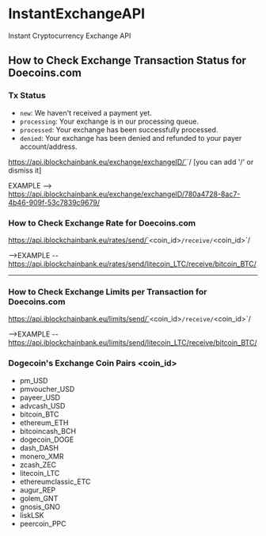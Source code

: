 # InstantExchangeAPI
Instant Cryptocurrency Exchange API

## How to Check Exchange Transaction Status for Doecoins.com

### Tx Status
* `new`: We haven't received a payment yet.
* `processing`: Your exchange is in our processing queue.
* `processed`: Your exchange has been successfully processed.
* `denied`: Your exchange has been denied and refunded to your payer account/address.

https://api.iblockchainbank.eu/exchange/exchangeID/`<exchangeID>`/          [you can add '/' or dismiss it]


EXAMPLE --> https://api.iblockchainbank.eu/exchange/exchangeID/780a4728-8ac7-4b46-909f-53c7839c9679/



### How to Check Exchange Rate for Doecoins.com

https://api.iblockchainbank.eu/rates/send/`<coin_id>`/receive/`<coin_id>`/

-->EXAMPLE -- https://api.iblockchainbank.eu/rates/send/litecoin_LTC/receive/bitcoin_BTC/

--------------------------------------------------------------------------------------------------------------------------------------

### How to Check Exchange Limits per Transaction for Doecoins.com

https://api.iblockchainbank.eu/limits/send/`<coin_id>`/receive/`<coin_id>`/

-->EXAMPLE -- https://api.iblockchainbank.eu/limits/send/litecoin_LTC/receive/bitcoin_BTC/

### Dogecoin's Exchange Coin Pairs <coin_id>

* pm_USD
* pmvoucher_USD
* payeer_USD
* advcash_USD
* bitcoin_BTC
* ethereum_ETH
* bitcoincash_BCH
* dogecoin_DOGE
* dash_DASH
* monero_XMR
* zcash_ZEC
* litecoin_LTC
* ethereumclassic_ETC
* augur_REP
* golem_GNT
* gnosis_GNO
* liskLSK
* peercoin_PPC
